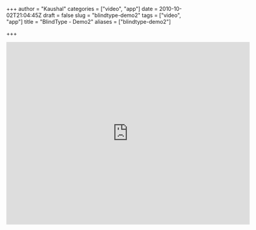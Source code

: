 +++
author = "Kaushal"
categories = ["video", "app"]
date = 2010-10-02T21:04:45Z
draft = false
slug = "blindtype-demo2"
tags = ["video", "app"]
title = "BlindType - Demo2"
aliases = ["blindtype-demo2"]

+++

<iframe src="http://www.youtube.com/embed/7gDF4ocLhQM" width=640 height=480 frameborder=0 allowfullscreen></iframe>
